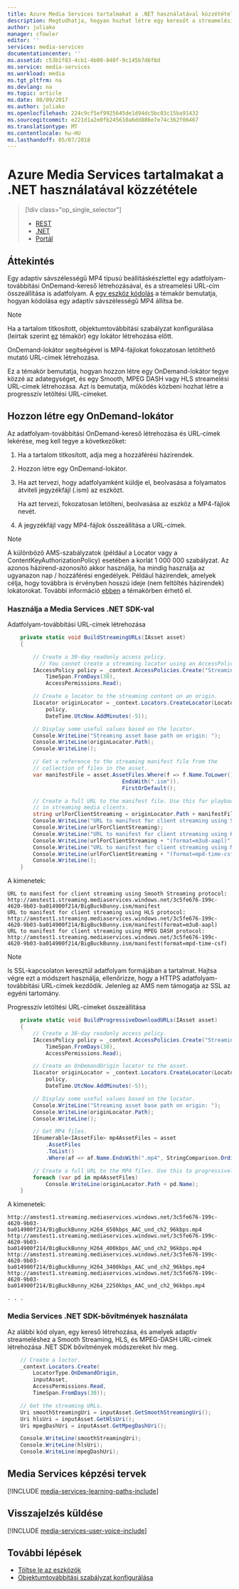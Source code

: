 ```yaml
---
title: Azure Media Services tartalmakat a .NET használatával közzététele |} Microsoft Docs
description: Megtudhatja, hogyan hozhat létre egy keresőt a streamelési URL-cím létrehozásához használt. Kódminták C# nyelven íródtak, és a Media Services SDK használata a .NET-hez.
author: juliako
manager: cfowler
editor: ''
services: media-services
documentationcenter: ''
ms.assetid: c53b1f83-4cb1-4b09-840f-9c145b7d6f8d
ms.service: media-services
ms.workload: media
ms.tgt_pltfrm: na
ms.devlang: na
ms.topic: article
ms.date: 08/09/2017
ms.author: juliako
ms.openlocfilehash: 224c9cf5ef9925645de1d94dc5bc03c15ba91432
ms.sourcegitcommit: e221d1a2e0fb245610a6dd886e7e74c362f06467
ms.translationtype: MT
ms.contentlocale: hu-HU
ms.lasthandoff: 05/07/2018
---
```

# <a name="publish-azure-media-services-content-using-net"></a>Azure Media Services tartalmakat a .NET használatával közzététele
> [!div class="op_single_selector"]
> * [REST](media-services-rest-deliver-streaming-content.md)
> * [.NET](media-services-deliver-streaming-content.md)
> * [Portál](media-services-portal-publish.md)
> 
> 

## <a name="overview"></a>Áttekintés
Egy adaptív sávszélességű MP4 típusú beállításkészlettel egy adatfolyam-továbbítási OnDemand-kereső létrehozásával, és a streamelési URL-cím összeállítása is adatfolyam. A [egy eszköz kódolás](media-services-encode-asset.md) a témakör bemutatja, hogyan kódolása egy adaptív sávszélességű MP4 állítsa be. 

> [!NOTE]
> Ha a tartalom titkosított, objektumtovábbítási szabályzat konfigurálása (leírtak szerint [ez](media-services-dotnet-configure-asset-delivery-policy.md) témakör) egy lokátor létrehozása előtt. 
> 
> 

OnDemand-lokátor segítségével is MP4-fájlokat fokozatosan letölthető mutató URL-címek létrehozása.  

Ez a témakör bemutatja, hogyan hozzon létre egy OnDemand-lokátor tegye közzé az adategységet, és egy Smooth, MPEG DASH vagy HLS streamelési URL-címek létrehozása. Azt is bemutatja, működés közbeni hozhat létre a progresszív letöltési URL-címeket. 

## <a name="create-an-ondemand-streaming-locator"></a>Hozzon létre egy OnDemand-lokátor
Az adatfolyam-továbbítási OnDemand-kereső létrehozása és URL-címek lekérése, meg kell tegye a következőket:

1. Ha a tartalom titkosított, adja meg a hozzáférési házirendek.
2. Hozzon létre egy OnDemand-lokátor.
3. Ha azt tervezi, hogy adatfolyamként küldje el, beolvasása a folyamatos átviteli jegyzékfájl (.ism) az eszközt. 
   
   Ha azt tervezi, fokozatosan letölteni, beolvasása az eszköz a MP4-fájlok nevét.  
4. A jegyzékfájl vagy MP4-fájlok összeállítása a URL-címek. 


>[!NOTE]
>A különböző AMS-szabályzatok (például a Locator vagy a ContentKeyAuthorizationPolicy) esetében a korlát 1 000 000 szabályzat. Az azonos házirend-azonosító akkor használja, ha mindig használja az ugyanazon nap / hozzáférési engedélyek. Például házirendek, amelyek célja, hogy továbbra is érvényben hosszú ideje (nem feltöltés házirendek) lokátorokat. További információ [ebben](media-services-dotnet-manage-entities.md#limit-access-policies) a témakörben érhető el.

### <a name="use-media-services-net-sdk"></a>Használja a Media Services .NET SDK-val
Adatfolyam-továbbítási URL-címek létrehozása 

```csharp
    private static void BuildStreamingURLs(IAsset asset)
    {

        // Create a 30-day readonly access policy. 
          // You cannot create a streaming locator using an AccessPolicy that includes write or delete permissions.
        IAccessPolicy policy = _context.AccessPolicies.Create("Streaming policy",
            TimeSpan.FromDays(30),
            AccessPermissions.Read);

        // Create a locator to the streaming content on an origin. 
        ILocator originLocator = _context.Locators.CreateLocator(LocatorType.OnDemandOrigin, asset,
            policy,
            DateTime.UtcNow.AddMinutes(-5));

        // Display some useful values based on the locator.
        Console.WriteLine("Streaming asset base path on origin: ");
        Console.WriteLine(originLocator.Path);
        Console.WriteLine();

        // Get a reference to the streaming manifest file from the  
        // collection of files in the asset. 
        var manifestFile = asset.AssetFiles.Where(f => f.Name.ToLower().
                                    EndsWith(".ism")).
                                    FirstOrDefault();

        // Create a full URL to the manifest file. Use this for playback
        // in streaming media clients. 
        string urlForClientStreaming = originLocator.Path + manifestFile.Name + "/manifest";
        Console.WriteLine("URL to manifest for client streaming using Smooth Streaming protocol: ");
        Console.WriteLine(urlForClientStreaming);
        Console.WriteLine("URL to manifest for client streaming using HLS protocol: ");
        Console.WriteLine(urlForClientStreaming + "(format=m3u8-aapl)");
        Console.WriteLine("URL to manifest for client streaming using MPEG DASH protocol: ");
        Console.WriteLine(urlForClientStreaming + "(format=mpd-time-csf)"); 
        Console.WriteLine();
    }
```

A kimenetek:

    URL to manifest for client streaming using Smooth Streaming protocol:
    http://amstest1.streaming.mediaservices.windows.net/3c5fe676-199c-4620-9b03-ba014900f214/BigBuckBunny.ism/manifest
    URL to manifest for client streaming using HLS protocol:
    http://amstest1.streaming.mediaservices.windows.net/3c5fe676-199c-4620-9b03-ba014900f214/BigBuckBunny.ism/manifest(format=m3u8-aapl)
    URL to manifest for client streaming using MPEG DASH protocol:
    http://amstest1.streaming.mediaservices.windows.net/3c5fe676-199c-4620-9b03-ba014900f214/BigBuckBunny.ism/manifest(format=mpd-time-csf)


> [!NOTE]
> Is SSL-kapcsolaton keresztül adatfolyam formájában a tartalmat. Hajtsa végre ezt a módszert használja, ellenőrizze, hogy a HTTPS adatfolyam-továbbítási URL-címek kezdődik. Jelenleg az AMS nem támogatja az SSL az egyéni tartomány.
> 
> 

Progresszív letöltési URL-címeket összeállítása 

```csharp
    private static void BuildProgressiveDownloadURLs(IAsset asset)
    {
        // Create a 30-day readonly access policy. 
        IAccessPolicy policy = _context.AccessPolicies.Create("Streaming policy",
            TimeSpan.FromDays(30),
            AccessPermissions.Read);

        // Create an OnDemandOrigin locator to the asset. 
        ILocator originLocator = _context.Locators.CreateLocator(LocatorType.OnDemandOrigin, asset,
            policy,
            DateTime.UtcNow.AddMinutes(-5));

        // Display some useful values based on the locator.
        Console.WriteLine("Streaming asset base path on origin: ");
        Console.WriteLine(originLocator.Path);
        Console.WriteLine();

        // Get MP4 files.
        IEnumerable<IAssetFile> mp4AssetFiles = asset
            .AssetFiles
            .ToList()
            .Where(af => af.Name.EndsWith(".mp4", StringComparison.OrdinalIgnoreCase));

        // Create a full URL to the MP4 files. Use this to progressively download files.
        foreach (var pd in mp4AssetFiles)
            Console.WriteLine(originLocator.Path + pd.Name);
    }
```
A kimenetek:

    http://amstest1.streaming.mediaservices.windows.net/3c5fe676-199c-4620-9b03-ba014900f214/BigBuckBunny_H264_650kbps_AAC_und_ch2_96kbps.mp4
    http://amstest1.streaming.mediaservices.windows.net/3c5fe676-199c-4620-9b03-ba014900f214/BigBuckBunny_H264_400kbps_AAC_und_ch2_96kbps.mp4
    http://amstest1.streaming.mediaservices.windows.net/3c5fe676-199c-4620-9b03-ba014900f214/BigBuckBunny_H264_3400kbps_AAC_und_ch2_96kbps.mp4
    http://amstest1.streaming.mediaservices.windows.net/3c5fe676-199c-4620-9b03-ba014900f214/BigBuckBunny_H264_2250kbps_AAC_und_ch2_96kbps.mp4

    . . . 

### <a name="use-media-services-net-sdk-extensions"></a>Media Services .NET SDK-bővítmények használata
Az alábbi kód olyan, egy kereső létrehozása, és amelyek adaptív streameléshez a Smooth Streaming, HLS, és MPEG-DASH URL-címek létrehozása .NET SDK bővítmények módszereket hív meg.
```csharp
    // Create a loctor.
    _context.Locators.Create(
        LocatorType.OnDemandOrigin,
        inputAsset,
        AccessPermissions.Read,
        TimeSpan.FromDays(30));

    // Get the streaming URLs.
    Uri smoothStreamingUri = inputAsset.GetSmoothStreamingUri();
    Uri hlsUri = inputAsset.GetHlsUri();
    Uri mpegDashUri = inputAsset.GetMpegDashUri();

    Console.WriteLine(smoothStreamingUri);
    Console.WriteLine(hlsUri);
    Console.WriteLine(mpegDashUri);
```

## <a name="media-services-learning-paths"></a>Media Services képzési tervek
[!INCLUDE [media-services-learning-paths-include](../../../includes/media-services-learning-paths-include.md)]

## <a name="provide-feedback"></a>Visszajelzés küldése
[!INCLUDE [media-services-user-voice-include](../../../includes/media-services-user-voice-include.md)]

## <a name="next-steps"></a>További lépések
* [Töltse le az eszközök](media-services-deliver-asset-download.md)
* [Objektumtovábbítási szabályzat konfigurálása](media-services-dotnet-configure-asset-delivery-policy.md)

